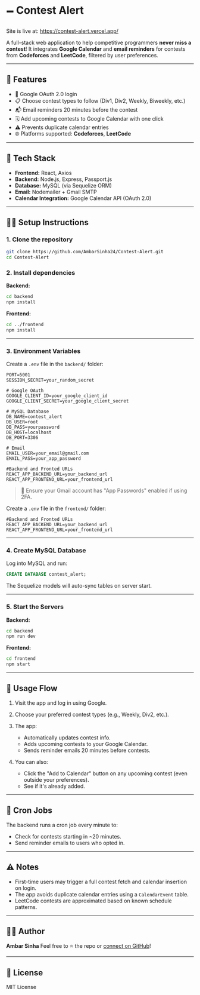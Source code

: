 # 🗕 Contest Alert

Site is live at: https://contest-alert.vercel.app/

A full-stack web application to help competitive programmers **never miss a contest**!
It integrates **Google Calendar** and **email reminders** for contests from **Codeforces** and **LeetCode**, filtered by user preferences.

---

## 🚀 Features

* 🔐 Google OAuth 2.0 login
* 📋 Choose contest types to follow (Div1, Div2, Weekly, Biweekly, etc.)
* 📬 Email reminders 20 minutes before the contest
* 🗓 Add upcoming contests to Google Calendar with one click
* ⚠ Prevents duplicate calendar entries
* 🌐 Platforms supported: **Codeforces**, **LeetCode**

---

## 🧰 Tech Stack

* **Frontend:** React, Axios
* **Backend:** Node.js, Express, Passport.js
* **Database:** MySQL (via Sequelize ORM)
* **Email:** Nodemailer + Gmail SMTP
* **Calendar Integration:** Google Calendar API (OAuth 2.0)

---

## 🧑‍💻 Setup Instructions

### 1. Clone the repository

```bash
git clone https://github.com/AmbarSinha24/Contest-Alert.git
cd Contest-Alert
```

### 2. Install dependencies

**Backend:**

```bash
cd backend
npm install
```

**Frontend:**

```bash
cd ../frontend
npm install
```

---

### 3. Environment Variables

Create a `.env` file in the `backend/` folder:

```env
PORT=5001
SESSION_SECRET=your_random_secret

# Google OAuth
GOOGLE_CLIENT_ID=your_google_client_id
GOOGLE_CLIENT_SECRET=your_google_client_secret

# MySQL Database
DB_NAME=contest_alert
DB_USER=root
DB_PASS=yourpassword
DB_HOST=localhost
DB_PORT=3306

# Email
EMAIL_USER=your_email@gmail.com
EMAIL_PASS=your_app_password

#Backend and Fronted URLs
REACT_APP_BACKEND_URL=your_backend_url
REACT_APP_FRONTEND_URL=your_frontend_url
```

> 🔐 Ensure your Gmail account has "App Passwords" enabled if using 2FA.

Create a `.env` file in the `frontend/` folder:

```env
#Backend and Fronted URLs
REACT_APP_BACKEND_URL=your_backend_url
REACT_APP_FRONTEND_URL=your_frontend_url
```

---

### 4. Create MySQL Database

Log into MySQL and run:

```sql
CREATE DATABASE contest_alert;
```

The Sequelize models will auto-sync tables on server start.

---

### 5. Start the Servers

**Backend:**

```bash
cd backend
npm run dev
```

**Frontend:**

```bash
cd frontend
npm start
```

---

## 🌟 Usage Flow

1. Visit the app and log in using Google.
2. Choose your preferred contest types (e.g., Weekly, Div2, etc.).
3. The app:

   * Automatically updates contest info.
   * Adds upcoming contests to your Google Calendar.
   * Sends reminder emails 20 minutes before contests.
4. You can also:

   * Click the "Add to Calendar" button on any upcoming contest (even outside your preferences).
   * See if it's already added.

---

## 🔄 Cron Jobs

The backend runs a cron job every minute to:

* Check for contests starting in \~20 minutes.
* Send reminder emails to users who opted in.

---

## ⚠ Notes

* First-time users may trigger a full contest fetch and calendar insertion on login.
* The app avoids duplicate calendar entries using a `CalendarEvent` table.
* LeetCode contests are approximated based on known schedule patterns.

---

## 🧑‍🎓 Author

**Ambar Sinha**
Feel free to ⭐ the repo or [connect on GitHub](https://github.com/AmbarSinha24)!

---

## 📄 License

MIT License

